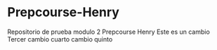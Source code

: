 # Prepcourse-Henry
Repositorio de prueba modulo 2 Prepcourse Henry
Este es un cambio
Tercer cambio
cuarto cambio
quinto